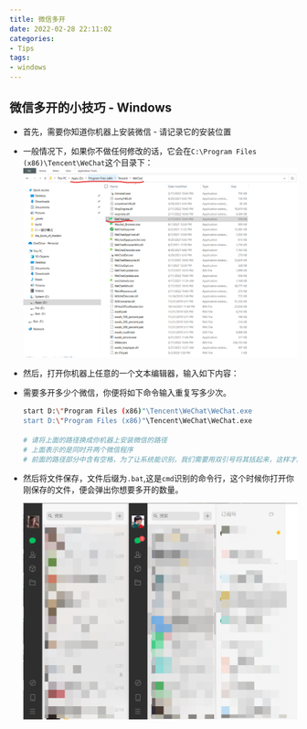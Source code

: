 ```yaml
---
title: 微信多开
date: 2022-02-28 22:11:02
categories:
- Tips
tags:
- windows
---
```


## 微信多开的小技巧 - Windows

- 首先，需要你知道你机器上安装微信 - 请记录它的安装位置

- 一般情况下，如果你不做任何修改的话，它会在`C:\Program Files (x86)\Tencent\WeChat`这个目录下：
&ensp;&ensp; ![](https://raw.githubusercontent.com/CuntBoy/images/main/blog/computer_graph/games202/wechat_install_path.png "微信安装位置")

- 然后，打开你机器上任意的一个文本编辑器，输入如下内容：

- 需要多开多少个微信，你便将如下命令输入重复写多少次。

    ```bash
    start D:\"Program Files (x86)"\Tencent\WeChat\WeChat.exe
    start D:\"Program Files (x86)"\Tencent\WeChat\WeChat.exe
    
    # 请将上面的路径换成你机器上安装微信的路径
    # 上面表示的是同时开两个微信程序
    # 前面的路径部分中含有空格，为了让系统能识别，我们需要用双引号将其括起来，这样才能正确的识别
    
    ```

- 然后将文件保存，文件后缀为`.bat`,这是`cmd`识别的命令行，这个时候你打开你刚保存的文件，便会弹出你想要多开的数量。

  ![](https://raw.githubusercontent.com/CuntBoy/images/main/blog/computer_graph/games202/multi_open_wechat.png "微信多开效果图")


